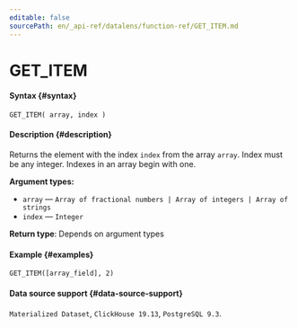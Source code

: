 ```yaml
---
editable: false
sourcePath: en/_api-ref/datalens/function-ref/GET_ITEM.md
---
```


# GET_ITEM



#### Syntax {#syntax}


```
GET_ITEM( array, index )
```

#### Description {#description}
Returns the element with the index `index` from the array `array`. Index must be any integer. Indexes in an array begin with one.

**Argument types:**
- `array` — `Array of fractional numbers | Array of integers | Array of strings`
- `index` — `Integer`


**Return type**: Depends on argument types

#### Example {#examples}

```
GET_ITEM([array_field], 2)
```


#### Data source support {#data-source-support}

`Materialized Dataset`, `ClickHouse 19.13`, `PostgreSQL 9.3`.
